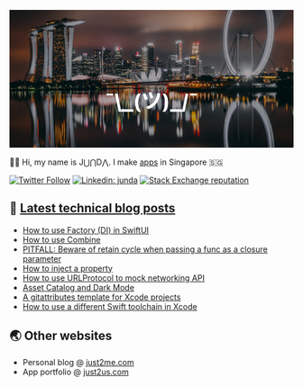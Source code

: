 [![](https://github.com/samwize/samwize/blob/master/singapore.jpg?raw=true)](https://just2me.com/about)

👋🏻 Hi, my name is J⋃⋂D⋀. I make [apps](https://just2us.com/apps) in Singapore 🇸🇬

[![Twitter Follow](https://img.shields.io/twitter/follow/samwize?label=Follow)](https://twitter.com/samwize)
[![Linkedin: junda](https://img.shields.io/badge/-Junda-blue?style=flat-square&logo=Linkedin&logoColor=white&link=https://www.linkedin.com/in/junda/)](https://www.linkedin.com/in/junda/)
[![Stack Exchange reputation](https://img.shields.io/stackexchange/stackoverflow/r/242682)](https://stackoverflow.com/users/242682/samwize)

## 📕 [Latest technical blog posts](https://samwize.com)

<!-- BLOG-POST-LIST:START -->
- [How to use Factory &lpar;DI&rpar; in SwiftUI](https://samwize.com/2022/09/13/how-to-use-factory-di-in-swiftui/)
- [How to use Combine](https://samwize.com/2022/08/05/how-to-use-combine/)
- [PITFALL: Beware of retain cycle when passing a func as a closure parameter](https://samwize.com/2022/08/03/pitfall-beware-of-retain-cycle-when-passing-a-func-as-a-closure-parameter/)
- [How to inject a property](https://samwize.com/2022/07/25/how-to-inject-a-property/)
- [How to use URLProtocol to mock networking API](https://samwize.com/2022/07/07/how-to-use-urlprotocol-to-mock-networking-api/)
- [Asset Catalog and Dark Mode](https://samwize.com/2022/06/29/asset-catalog-and-dark-mode/)
- [A gitattributes template for Xcode projects](https://samwize.com/2022/05/27/gitattributes-templatefor-xcode-projects/)
- [How to use a different Swift toolchain in Xcode](https://samwize.com/2022/05/23/how-to-use-a-different-swift-toolchain-in-xcode/)
<!-- BLOG-POST-LIST:END -->

## 🌏 Other websites

- Personal blog @ [just2me.com](https://just2me.com)
- App portfolio @ [just2us.com](https://just2us.com)
